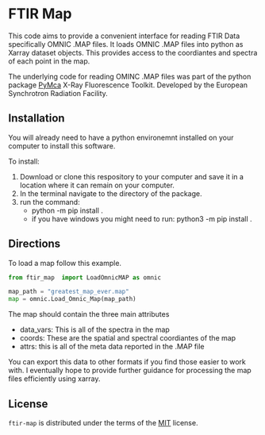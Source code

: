 # FTIR Map
<!-- 
[![PyPI - Version](https://img.shields.io/pypi/v/ftir-map.svg)](https://pypi.org/project/ftir-map)
[![PyPI - Python Version](https://img.shields.io/pypi/pyversions/ftir-map.svg)](https://pypi.org/project/ftir-map)

-----

## Table of Contents

- [Installation](#installation)
- [License](#license)

## Installation

```console
pip install ftir-map
``` -->


This code aims to provide a convenient interface for reading FTIR Data specifically OMNIC .MAP files. It loads OMNIC .MAP files into python as Xarray dataset objects. This provides access to the coordiantes and spectra of each point in the map. 

The underlying code for reading OMINC .MAP files was part of the python package [PyMca](https://github.com/vasole/pymca?tab=readme-ov-file) X-Ray Fluorescence Toolkit. Developed by the European Synchrotron Radiation Facility.


## Installation 

You will already need to have a python environemnt installed on your computer to install this software. 

To install:
1) Download or clone this respository to your computer and save it in a location where it can remain on your computer. 
2) In the terminal navigate to the directory of the package.
3) run the command:
   -  python -m pip install .
   - if you have windows you might need to run: python3 -m pip install .

## Directions
 To load a map follow this example. 

 ``` python
 from ftir_map  import LoadOmnicMAP as omnic

 map_path = "greatest_map_ever.map"
 map = omnic.Load_Omnic_Map(map_path)
 ```

 The map should contain the three main attributes
   - data_vars: This is all of the spectra in the map
   - coords: These are the spatial and spectral coordiantes of the map
   - attrs: this is all of the meta data reported in the .MAP file

 You can export this data to other formats if you find those easier to work with. I eventually hope to provide further guidance for processing the map files efficiently using xarray. 

## License

`ftir-map` is distributed under the terms of the [MIT](https://spdx.org/licenses/MIT.html) license.
